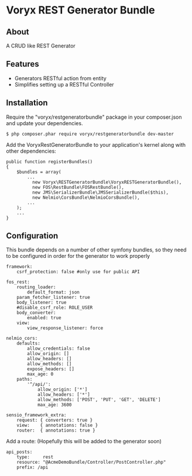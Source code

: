 # Voryx REST Generator Bundle

## About

A CRUD like REST Generator

## Features

* Generators RESTful action from entity
* Simplifies setting up a RESTful Controller


## Installation
Require the "voryx/restgeneratorbundle" package in your composer.json and update your dependencies.

    $ php composer.phar require voryx/restgeneratorbundle dev-master

Add the VoryxRestGeneratorBundle to your application's kernel along with other dependencies:

    public function registerBundles()
    {
        $bundles = array(
            ...
              new Voryx\RESTGeneratorBundle\VoryxRESTGeneratorBundle(),
              new FOS\RestBundle\FOSRestBundle(),
              new JMS\SerializerBundle\JMSSerializerBundle($this),
              new Nelmio\CorsBundle\NelmioCorsBundle(),
            ...
        );
        ...
    }

## Configuration

This bundle depends on a number of other symfony bundles, so they need to be configured in order for the generator to work properly

    framework:
        csrf_protection: false #only use for public API

    fos_rest:
        routing_loader:
            default_format: json
        param_fetcher_listener: true
        body_listener: true
        #disable_csrf_role: ROLE_USER
        body_converter:
            enabled: true
        view:
            view_response_listener: force

    nelmio_cors:
        defaults:
            allow_credentials: false
            allow_origin: []
            allow_headers: []
            allow_methods: []
            expose_headers: []
            max_age: 0
        paths:
            '^/api/':
                allow_origin: ['*']
                allow_headers: ['*']
                allow_methods: ['POST', 'PUT', 'GET', 'DELETE']
                max_age: 3600

    sensio_framework_extra:
        request: { converters: true }
        view:    { annotations: false }
        router:  { annotations: true }


Add a route:  (Hopefully this will be added to the generator soon)

    api_posts:
        type:     rest
        resource: "@AcmeDemoBundle/Controller/PostController.php"
        prefix: /api
